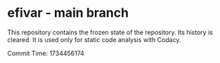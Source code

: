 # efivar - main branch

This repository contains the frozen state of the repository.
Its history is cleared. It is used only for static code
analysis with Codacy.

Commit Time: 1734456174